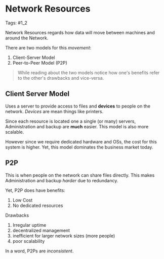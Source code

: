# Network Resources
Tags: #1_2

Network Resources regards how data will move between machines and around the Network.

There are two models for this *movement*:
1. Client-Server Model
2. Peer-to-Peer Model (P2P)

> While reading about the two models notice how one's benefits refer to the other's drawbacks and vice-versa.

## Client Server Model
Uses a server to provide access to files and **devices** to people on the network. *Devices* are mean things like printers.

Since each resource is located one a single (or many) servers, Administration and backup are **much** easier. This model is also more scalable. 

However since we require dedicated hardware and OSs, the cost for this system is higher. Yet, this model dominates the business market today.

## P2P
This is when people on the network can share files directly. This makes Administration and backup *harder* due to redundancy. 

Yet, P2P does have benefits:
1. Low Cost
2. No dedicated resources

Drawbacks
1. Irregular uptime
2. decentralized management
3. inefficient for larger network sizes (more people)
4. poor scalability

In a word, P2Ps are *inconsistent*. 


